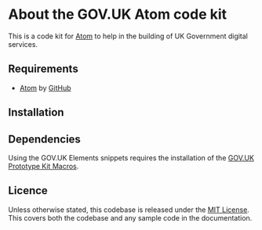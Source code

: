 # About the GOV.UK Atom code kit
This is a code kit for [Atom](https://atom.io/) to help in the building of UK Government digital services.

## Requirements
- [Atom](https://atom.io/) by [GitHub](https://github.com/)

## Installation

## Dependencies
Using the GOV.UK Elements snippets requires the installation of the [GOV.UK Prototype Kit Macros](https://github.com/whatterz/govuk-prototype-kit-macros).

## Licence
Unless otherwise stated, this codebase is released under the [MIT License](https://github.com/whatterz/govuk-atom-code-kit/blob/master/LICENSE). This covers both the codebase and any sample code in the documentation.
